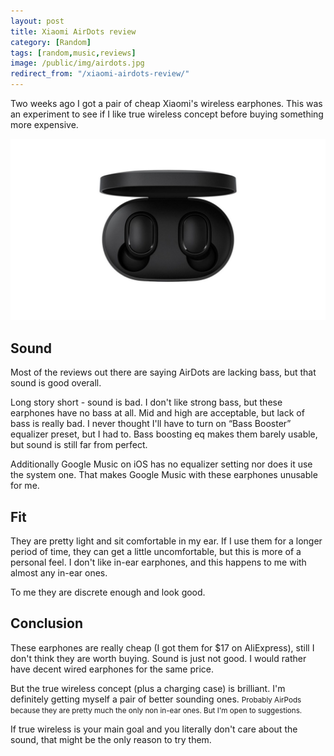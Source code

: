 ```yaml
---
layout: post
title: Xiaomi AirDots review
category: [Random]
tags: [random,music,reviews]
image: /public/img/airdots.jpg
redirect_from: "/xiaomi-airdots-review/"
---
```


Two weeks ago I got a pair of cheap Xiaomi's wireless earphones. This was an experiment to see if I like true wireless concept before buying something more expensive.

![Xiaomi AirDots earphones](/public/img/airdots.jpg)

<!--more-->


## Sound

Most of the reviews out there are saying AirDots are lacking bass, but that sound is good overall.

Long story short - sound is bad. I don't like strong bass, but these earphones have no bass at all. Mid and high are acceptable, but lack of bass is really bad. I never thought I'll have to turn on “Bass Booster” equalizer preset, but I had to. Bass boosting eq makes them barely usable, but sound is still far from perfect.

Additionally Google Music on iOS has no equalizer setting nor does it use the system one. That makes Google Music with these earphones unusable for me.

## Fit

They are pretty light and sit comfortable in my ear. If I use them for a longer period of time, they can get a little uncomfortable, but this is more of a personal feel. I don't like in-ear earphones, and this happens to me with almost any in-ear ones.

To me they are discrete enough and look good.

## Conclusion

These earphones are really cheap (I got them for $17 on AliExpress), still I don't think they are worth buying. Sound is just not good. I would rather have decent wired earphones for the same price.

But the true wireless concept (plus a charging case) is brilliant. I'm definitely getting myself a pair of
<label class="SideNote-trigger">better sounding ones.</label>
<small class="SideNote">
Probably AirPods because they are pretty much the only non in-ear ones. But I'm open to suggestions.
</small>

If true wireless is your main goal and you literally don't care about the sound, that might be the only reason to try them.
